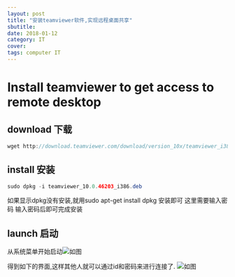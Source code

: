 ```yaml
---
layout: post
title: "安装teamviewer软件,实现远程桌面共享"
sbutitle: 
date: 2018-01-12
category: IT
cover: 
tags: computer IT
---
```


# Install teamviewer to get access to remote desktop

## download 下载

```Java
wget http://download.teamviewer.com/download/version_10x/teamviewer_i386.deb --no-check-certificate
```

## install 安装

```Java
sudo dpkg -i teamviewer_10.0.46203_i386.deb
```

如果显示dpkg没有安装,就用sudo apt-get install dpkg 安装即可
这里需要输入密码
输入密码后即可完成安装

## launch 启动

从系统菜单开始启动![如图](http://p22lbw5jx.bkt.clouddn.com/18-1-12/22096153.jpg)

得到如下的界面,这样其他人就可以通过id和密码来进行连接了.
![如图](http://p22lbw5jx.bkt.clouddn.com/18-1-12/97123461.jpg)
